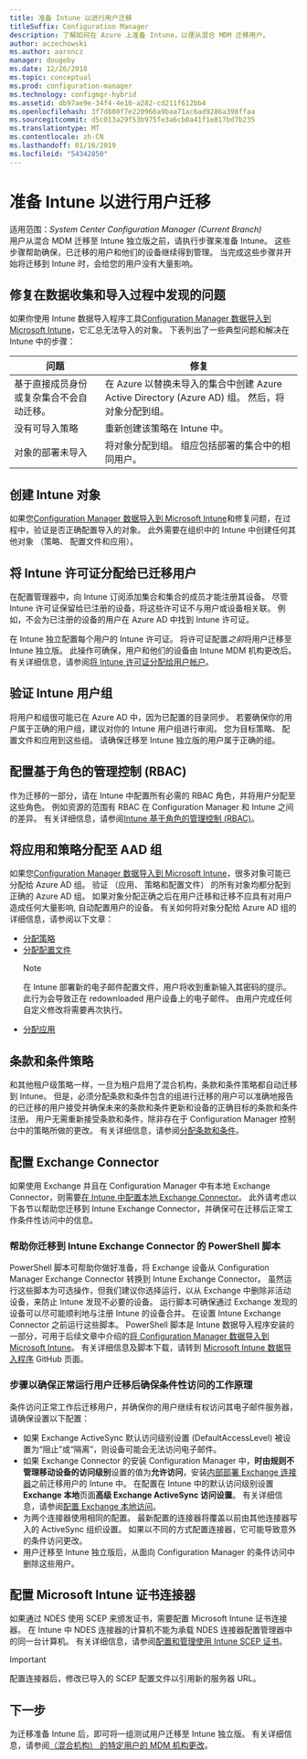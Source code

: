 ```yaml
---
title: 准备 Intune 以进行用户迁移
titleSuffix: Configuration Manager
description: 了解如何在 Azure 上准备 Intune，以便从混合 MDM 迁移用户。
author: aczechowski
ms.author: aaroncz
manager: dougeby
ms.date: 12/26/2018
ms.topic: conceptual
ms.prod: configuration-manager
ms.technology: configmgr-hybrid
ms.assetid: db97ae9e-34f4-4e10-a282-cd211f612bb4
ms.openlocfilehash: 3f7d880f7e220966a9baa71ac6ad9286a398ffaa
ms.sourcegitcommit: d5c013a29f53b975fe3a6cb0a41f1e817bd7b235
ms.translationtype: MT
ms.contentlocale: zh-CN
ms.lasthandoff: 01/16/2019
ms.locfileid: "54342850"
---
```

# <a name="prepare-intune-for-user-migration"></a>准备 Intune 以进行用户迁移 

适用范围：*System Center Configuration Manager (Current Branch)*    
用户从混合 MDM 迁移至 Intune 独立版之前，请执行步骤来准备 Intune。 这些步骤帮助确保，已迁移的用户和他们的设备继续得到管理。 当完成这些步骤并开始将迁移到 Intune 时，会给您的用户没有大量影响。  

## <a name="fix-issues-found-during-data-collection-and-import"></a>修复在数据收集和导入过程中发现的问题
如果你使用 Intune 数据导入程序工具[Configuration Manager 数据导入到 Microsoft Intune](migrate-import-data.md)，它汇总无法导入的对象。 下表列出了一些典型问题和解决在 Intune 中的步骤： 

|问题  |修复  |
|---------|---------|
|基于直接成员身份或复杂集合不会自动迁移。|在 Azure 以替换未导入的集合中创建 Azure Active Directory (Azure AD) 组。 然后，将对象分配到组。|
|没有可导入策略 |重新创建该策略在 Intune 中。|
|对象的部署未导入|将对象分配到组。 组应包括部署的集合中的相同用户。|

## <a name="create-intune-objects"></a>创建 Intune 对象 
如果您[Configuration Manager 数据导入到 Microsoft Intune](migrate-import-data.md)和修复问题，在过程中，验证是否正确配置导入的对象。 此外需要在组织中的 Intune 中创建任何其他对象 （策略、 配置文件和应用）。 

## <a name="assign-intune-licenses-to-migrated-users"></a>将 Intune 许可证分配给已迁移用户
在配置管理器中，向 Intune 订阅添加集合和集合的成员才能注册其设备。 尽管 Intune 许可证保留给已注册的设备，将这些许可证不与用户或设备相关联。 例如，不会为已注册的设备的用户在 Azure AD 中找到 Intune 许可证。 

在 Intune 独立配置每个用户的 Intune 许可证。 将许可证配置*之前*将用户迁移至 Intune 独立版。 此操作可确保，用户和他们的设备由 Intune MDM 机构更改后。 有关详细信息，请参阅[将 Intune 许可证分配给用户帐户](https://docs.microsoft.com/intune/licenses-assign)。 

## <a name="verify-intune-user-groups"></a>验证 Intune 用户组
将用户和组很可能已在 Azure AD 中，因为已配置的目录同步。 若要确保你的用户属于正确的用户组，建议对你的 Intune 用户组进行审阅。 您为目标策略、 配置文件和应用到这些组。 请确保迁移至 Intune 独立版的用户属于正确的组。 

## <a name="configure-role-based-administration-control-rbac"></a>配置基于角色的管理控制 (RBAC)
作为迁移的一部分，请在 Intune 中配置所有必需的 RBAC 角色，并将用户分配至这些角色。 例如资源的范围有 RBAC 在 Configuration Manager 和 Intune 之间的差异。 有关详细信息，请参阅[Intune 基于角色的管理控制 (RBAC)](https://docs.microsoft.com/intune/role-based-access-control)。

## <a name="assign-apps-and-policies-to-aad-groups"></a>将应用和策略分配至 AAD 组
如果您[Configuration Manager 数据导入到 Microsoft Intune](migrate-import-data.md)，很多对象可能已分配给 Azure AD 组。 验证 （应用、 策略和配置文件） 的所有对象均都分配到正确的 Azure AD 组。 如果对象分配正确之后在用户迁移和迁移不应具有对用户造成任何大量影响, 自动配置用户的设备。 有关如何将对象分配给 Azure AD 组的详细信息，请参阅以下文章： 
- [分配策略](https://docs.microsoft.com/intune/get-started-policies)  
- [分配配置文件](https://docs.microsoft.com/intune/device-profile-assign)  
    > [!NOTE]  
    > 在 Intune 部署新的电子邮件配置文件，用户将收到重新输入其密码的提示。 此行为会导致正在 redownloaded 用户设备上的电子邮件。 由用户完成任何自定义修改将需要再次执行。 
- [分配应用](https://docs.microsoft.com/intune/get-started-apps) 

## <a name="terms-and-conditions-policy"></a>条款和条件策略
和其他租户级策略一样，一旦为租户启用了混合机构，条款和条件策略都自动迁移到 Intune。  但是，必须分配条款和条件包含的组进行迁移的用户可以准确地报告的已迁移的用户接受并确保未来的条款和条件更新和设备的正确目标的条款和条件注册。 用户无需重新接受条款和条件，除非存在于 Configuration Manager 控制台中的策略所做的更改。 有关详细信息，请参阅[分配条款和条件](https://docs.microsoft.com/intune/terms-and-conditions-create#assign-terms-and-conditions)。

## <a name="configure-the-exchange-connector"></a>配置 Exchange Connector
如果使用 Exchange 并且在 Configuration Manager 中有本地 Exchange Connector，则需要[在 Intune 中配置本地 Exchange Connector](https://docs.microsoft.com/intune/exchange-connector-install)。 此外请考虑以下各节以帮助您迁移到 Intune Exchange Connector，并确保可在迁移后正常工作条件性访问中的信息。

### <a name="powershell-scripts-to-help-you-migrate-to-the-intune-exchange-connector"></a>帮助你迁移到 Intune Exchange Connector 的 PowerShell 脚本 
PowerShell 脚本可帮助你做好准备，将 Exchange 设备从 Configuration Manager Exchange Connector 转换到 Intune Exchange Connector。 虽然运行这些脚本为可选操作，但我们建议你选择运行，以从 Exchange 中删除非活动设备，来防止 Intune 发现不必要的设备。 运行脚本可确保通过 Exchange 发现的设备可以尽可能顺利地与注册 Intune 的设备合并。 在设置 Intune Exchange Connector 之前运行这些脚本。 PowerShell 脚本是 Intune 数据导入程序安装的一部分，可用于后续文章中介绍的[将 Configuration Manager 数据导入到 Microsoft Intune](migrate-import-data.md)。 有关详细信息及脚本下载，请转到 [Microsoft Intune 数据导入程序](https://github.com/ConfigMgrTools/Intune-Data-Importer) GitHub 页面。

### <a name="steps-to-make-sure-conditional-access-works-properly-after-user-migration"></a>步骤以确保正常运行用户迁移后确保条件性访问的工作原理
条件访问正常工作后迁移用户，并确保你的用户继续有权访问其电子邮件服务器，请确保设置以下配置：
- 如果 Exchange ActiveSync 默认访问级别设置 (DefaultAccessLevel) 被设置为“阻止”或“隔离”，则设备可能会无法访问电子邮件。 
- 如果 Exchange Connector 的安装 Configuration Manager 中，**时由规则不管理移动设备的访问级别**设置的值为**允许访问**，安装[内部部署 Exchange 连接器](https://docs.microsoft.com/intune/conditional-access-exchange-create#configure-exchange-on-premises-access)之前迁移用户的 Intune 中。 在配置在 Intune 中的默认访问级别设置**Exchange 本地**页面**高级 Exchange ActiveSync 访问设置**。 有关详细信息，请参阅[配置 Exchange 本地访问](https://docs.microsoft.com/intune/conditional-access-exchange-create#configure-exchange-on-premises-access)。
- 为两个连接器使用相同的配置。 最新配置的连接器将覆盖以前由其他连接器写入的 ActiveSync 组织设置。 如果以不同的方式配置连接器，它可能导致意外的条件访问更改。
- 用户迁移至 Intune 独立版后，从面向 Configuration Manager 的条件访问中删除这些用户。

## <a name="configure-the-microsoft-intune-certificate-connector"></a>配置 Microsoft Intune 证书连接器
如果通过 NDES 使用 SCEP 来颁发证书，需要配置 Microsoft Intune 证书连接器。 在 Intune 中 NDES 连接器的计算机不能为承载 NDES 连接器配置管理器中的同一台计算机。 有关详细信息，请参阅[配置和管理使用 Intune SCEP 证书](https://docs.microsoft.com/intune/certificates-scep-configure)。 

> [!Important]    
> 配置连接器后，修改已导入的 SCEP 配置文件以引用新的服务器 URL。

## <a name="next-step"></a>下一步
为迁移准备 Intune 后，即可将一组测试用户迁移至 Intune 独立版。 有关详细信息，请参阅[（混合机构） 的特定用户的 MDM 机构更改](migrate-mixed-authority.md)。


